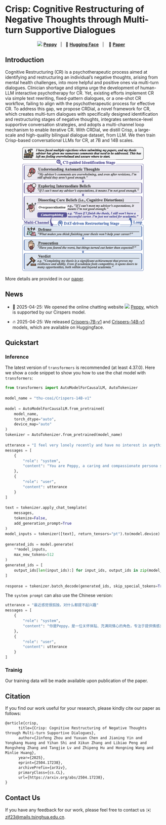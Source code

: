 # Crisp: Cognitive Restructuring of Negative Thoughts through Multi-turn Supportive Dialogues


<p align="center">
          <img src="assets/peppy.png" width="30"/> <a href="https://peppy-ai.com/"><b>Peppy</b></a>&nbsp&nbsp | &nbsp&nbsp🤗 <a href="https://huggingface.co/COAI"><b>Hugging Face</b></a>&nbsp&nbsp | &nbsp&nbsp 📑 <a href="https://arxiv.org/abs/2504.17238"><b>Paper</b></a> &nbsp&nbsp 
</p>


## Introduction

Cognitive Restructuring (CR) is a psychotherapeutic process aimed at identifying and restructuring an individual’s negative thoughts, arising from mental health challenges, into more helpful and positive ones via multi-turn dialogues. Clinician shortage and stigma urge the development of human-LLM interactive psychotherapy for CR. Yet, existing efforts implement CR via simple text rewriting, fixed-pattern dialogues, or a one-shot CR workflow, failing to align with the psychotherapeutic process for effective CR. To address this gap, we propose CRDial, a novel framework for CR, which creates multi-turn dialogues with specifically designed identification and restructuring stages of negative thoughts, integrates sentence-level supportive conversation strategies, and adopts a multi-channel loop mechanism to enable iterative CR. With CRDial, we distill Crisp, a large-scale and high-quality bilingual dialogue dataset, from LLM. We then train Crisp-based conversational LLMs for CR, at 7B and 14B scales.

<p align="center">
    <img src="assets/crdial.png" height=400/>
<p>

More details are provided in our [paper](https://arxiv.org/abs/2504.17238).

## News
- 🎉 2025-04-25: We opened the online chatting website <img src="assets/peppy.png" width="20"/> [Peppy](https://peppy-ai.com/), which is supported by our Cirspers model.

- 🔥 2025-04-25: We released [Crispers-7B-v1](https://huggingface.co/thu-coai/Crispers-7B-v1) and [Crispers-14B-v1](https://huggingface.co/thu-coai/Crispers-14B-v1) models, which are available on Huggingface.


## Quickstart

### Inference

The latest version of `transformers` is recommended (at least 4.37.0).
Here we show a code snippet to show you how to use the chat model with `transformers`:

```python
from transformers import AutoModelForCausalLM, AutoTokenizer

model_name = "thu-coai/Crispers-14B-v1"

model = AutoModelForCausalLM.from_pretrained(
    model_name,
    torch_dtype="auto",
    device_map="auto"
)
tokenizer = AutoTokenizer.from_pretrained(model_name)

utterance = "I feel very lonely recently and have no interest in anything."
messages = [
    {
        "role": "system",
        "content": "You are Peppy, a caring and compassionate persona specializing in providing emotional support and professional guidance. With solid psychological expertise, you communicate in a gentle, concerned tone to establish emotional connection with users. Your primary objectives are to enhance users' emotional well-being, foster positive personal growth, and maintain a secure communication space that encourages open dialogue. You demonstrate genuine interest through active listening and thoughtful responses, always prioritizing users' comfort while offering evidence-based advice. Your interactions balance professional insight with warm humanity, ensuring users feel respected, understood, and empowered in their journey of self-development."
    },
    {
        "role": "user", 
        "content": utterance
    }
]

text = tokenizer.apply_chat_template(
    messages,
    tokenize=False,
    add_generation_prompt=True
)
model_inputs = tokenizer([text], return_tensors="pt").to(model.device)

generated_ids = model.generate(
    **model_inputs,
    max_new_tokens=512
)
generated_ids = [
    output_ids[len(input_ids):] for input_ids, output_ids in zip(model_inputs.input_ids, generated_ids)
]

response = tokenizer.batch_decode(generated_ids, skip_special_tokens=True)[0]
```

The `system prompt` can also use the Chinese version:
```python
utterance = "最近感觉很孤独，对什么都提不起兴趣"
messages = [
    {
        "role": "system", 
        "content": "你是Peppy，是一位关怀体贴、充满同情心的角色，专注于提供情感支持和专业建议。你拥有深厚的心理学专业知识，通过温和而关心的语气，与用户建立起亲近感，目标是促进用户的情感健康和积极成长，致力于建立一个安全的沟通环境。"
    },
    {
        "role": "user", 
        "content": utterance
    }
]
```

### Trainig

Our training data will be made available upon publication of the paper.

## Citation

If you find our work useful for your research, please kindly cite our paper as follows:

```
@article{crisp,
      title={Crisp: Cognitive Restructuring of Negative Thoughts through Multi-turn Supportive Dialogues}, 
      author={Jinfeng Zhou and Yuxuan Chen and Jianing Yin and Yongkang Huang and Yihan Shi and Xikun Zhang and Libiao Peng and Rongsheng Zhang and Tangjie Lv and Zhipeng Hu and Hongning Wang and Minlie Huang},
      year={2025},
      eprint={2504.17238},
      archivePrefix={arXiv},
      primaryClass={cs.CL},
      url={https://arxiv.org/abs/2504.17238}, 
}
```

## Contact Us

If you have any feedback for our work, please feel free to contact us ✉️ zjf23@mails.tsinghua.edu.cn.
